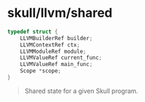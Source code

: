 # skull/llvm/shared

```c
typedef struct {
	LLVMBuilderRef builder;
	LLVMContextRef ctx;
	LLVMModuleRef module;
	LLVMValueRef current_func;
	LLVMValueRef main_func;
	Scope *scope;
}
```

> Shared state for a given Skull program.

